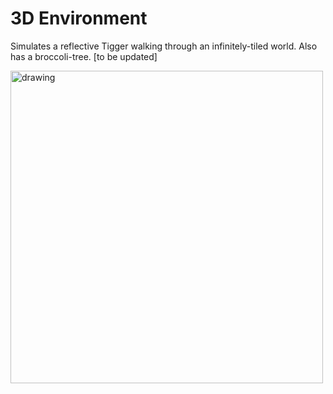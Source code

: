 # 3D Environment

Simulates a reflective Tigger walking through an infinitely-tiled world. Also has a broccoli-tree.
[to be updated]

<img src="https://github.com/eutopi/3d-graphical-environment/blob/master/Meshes/screenshot.png" alt="drawing" width="500"/>
